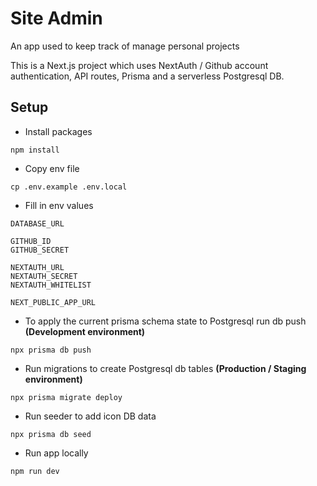 # Site Admin

An app used to keep track of manage personal projects

This is a Next.js project which uses NextAuth / Github account authentication, API routes, Prisma and  a serverless Postgresql DB. 

## Setup

- Install packages
```
npm install
```
-  Copy env file
```
cp .env.example .env.local
```
-  Fill in env values
```
DATABASE_URL

GITHUB_ID
GITHUB_SECRET

NEXTAUTH_URL
NEXTAUTH_SECRET
NEXTAUTH_WHITELIST

NEXT_PUBLIC_APP_URL
```
-  To apply the current prisma schema state to Postgresql run db push **(Development environment)**
```
npx prisma db push
```
-  Run migrations to create Postgresql db tables **(Production / Staging environment)**
```
npx prisma migrate deploy
```
-  Run seeder to add icon DB data
```
npx prisma db seed
```
-  Run app locally
```
npm run dev
```
